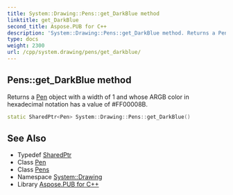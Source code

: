 ```yaml
---
title: System::Drawing::Pens::get_DarkBlue method
linktitle: get_DarkBlue
second_title: Aspose.PUB for C++
description: 'System::Drawing::Pens::get_DarkBlue method. Returns a Pen object with a width of 1 and whose ARGB color in hexadecimal notation has a value of #FF00008B in C++.'
type: docs
weight: 2300
url: /cpp/system.drawing/pens/get_darkblue/
---
```

## Pens::get_DarkBlue method


Returns a [Pen](../../pen/) object with a width of 1 and whose ARGB color in hexadecimal notation has a value of #FF00008B.

```cpp
static SharedPtr<Pen> System::Drawing::Pens::get_DarkBlue()
```

## See Also

* Typedef [SharedPtr](../../../system/sharedptr/)
* Class [Pen](../../pen/)
* Class [Pens](../)
* Namespace [System::Drawing](../../)
* Library [Aspose.PUB for C++](../../../)
